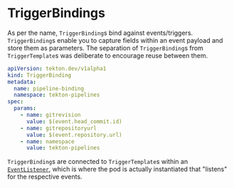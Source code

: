 # TriggerBindings
As per the name, `TriggerBinding`s bind against events/triggers.
`TriggerBinding`s enable you to capture fields within an event payload and store them as parameters.
The separation of `TriggerBinding`s from `TriggerTemplate`s was deliberate to encourage reuse between them.

<!-- FILE: examples/triggerbindings/triggerbinding.yaml -->
```YAML
apiVersion: tekton.dev/v1alpha1
kind: TriggerBinding
metadata:
  name: pipeline-binding
  namespace: tekton-pipelines
spec:
  params:
    - name: gitrevision
      value: $(event.head_commit.id)
    - name: gitrepositoryurl
      value: $(event.repository.url)
    - name: namespace
      value: tekton-pipelines
```

`TriggerBinding`s are connected to `TriggerTemplate`s within an [`EventListener`](eventlisteners.md), which is where the pod is actually instantiated that "listens" for the respective events.
